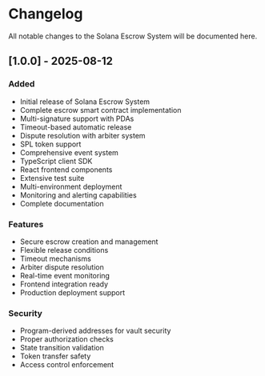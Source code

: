 # Changelog

All notable changes to the Solana Escrow System will be documented here.

## [1.0.0] - 2025-08-12

### Added
- Initial release of Solana Escrow System
- Complete escrow smart contract implementation
- Multi-signature support with PDAs
- Timeout-based automatic release
- Dispute resolution with arbiter system
- SPL token support
- Comprehensive event system
- TypeScript client SDK
- React frontend components
- Extensive test suite
- Multi-environment deployment
- Monitoring and alerting capabilities
- Complete documentation

### Features
- Secure escrow creation and management
- Flexible release conditions
- Timeout mechanisms
- Arbiter dispute resolution
- Real-time event monitoring
- Frontend integration ready
- Production deployment support

### Security
- Program-derived addresses for vault security
- Proper authorization checks
- State transition validation
- Token transfer safety
- Access control enforcement
